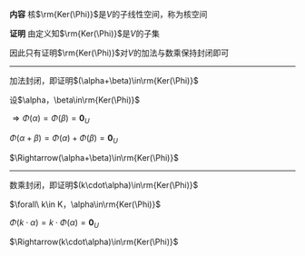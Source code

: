 **内容**
核$\rm{Ker(\Phi)}$是$V$的子线性空间，称为核空间

**证明**
由定义知$\rm{Ker(\Phi)}$是$V$的子集

因此只有证明$\rm{Ker(\Phi)}$对$V$的加法与数乘保持封闭即可

---
加法封闭，即证明$(\alpha+\beta)\in\rm{Ker(\Phi)}$

设$\alpha，\beta\in\rm{Ker(\Phi)}$

$\Rightarrow\Phi(\alpha)=\Phi(\beta)
=\mathbf0_U$

$\Phi(\alpha+\beta)=
\Phi(\alpha)+\Phi(\beta)=\mathbf0_U$

$\Rightarrow(\alpha+\beta)\in\rm{Ker(\Phi)}$

---
数乘封闭，即证明$(k\cdot\alpha)\in\rm{Ker(\Phi)}$

$\forall\ k\in K，\alpha\in\rm{Ker(\Phi)}$

$\Phi(k\cdot\alpha)=k\cdot\Phi(\alpha)
=\mathbf0_U$

$\Rightarrow(k\cdot\alpha)\in\rm{Ker(\Phi)}$
